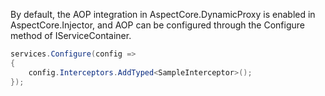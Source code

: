 By default, the AOP integration in AspectCore.DynamicProxy is enabled in AspectCore.Injector, and AOP can be configured through the Configure method of IServiceContainer.

```csharp
services.Configure(config =>
{
    config.Interceptors.AddTyped<SampleInterceptor>();
});
```
